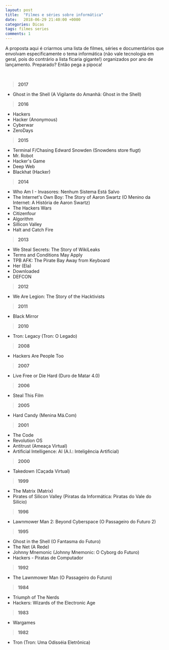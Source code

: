 ```yaml
---
layout: post
title:  "Filmes e séries sobre informática"
date:   2018-06-29 21:40:00 +0000
categories: Dicas
tags: filmes series
comments: 1
---
```


A proposta aqui é criarmos uma lista de filmes, séries e documentários que envolvam especificamente o tema informática (não vale tecnologia em geral, pois do contrário a lista ficaria gigante!) organizados por ano de lançamento. Preparado? Então pega a pipoca!

<br/>

> **2017**

-   Ghost in the Shell (A Vigilante do Amanhã: Ghost in the Shell)

> **2016**

-   Hackers
-   Hacker (Anonymous)
-   Cyberwar
-   ZeroDays

> **2015**

-   Terminal F/Chasing Edward Snowden (Snowdens store flugt)
-   Mr. Robot
-   Hacker's Game
-   Deep Web
-   Blackhat (Hacker)

> **2014**

-   Who Am I - Invasores: Nenhum Sistema Está Salvo
-   The Internet's Own Boy: The Story of Aaron Swartz (O Menino da Internet: A História de Aaron Swartz)
-   The Hackers Wars
-   Citizenfour
-   Algorithm
-   Sillicon Valley
-   Halt and Catch Fire

> **2013**

-   We Steal Secrets: The Story of WikiLeaks
-   Terms and Conditions May Apply
-   TPB AFK: The Pirate Bay Away from Keyboard
-   Her (Ela)
-   Downloaded
-   DEFCON

> **2012**

-   We Are Legion: The Story of the Hacktivists

> **2011**

-   Black Mirror

> **2010**

-   Tron: Legacy (Tron: O Legado)

> **2008**

-   Hackers Are People Too

> **2007**

-   Live Free or Die Hard (Duro de Matar 4.0)

> **2006**

-   Steal This Film

> **2005**

-   Hard Candy (Menina Má.Com)

> **2001**

-   The Code
-   Revolution OS
-   Antitrust (Ameaça Virtual)
-   Artificial Intelligence: AI (A.I.: Inteligência Artificial)

> **2000**

-   Takedown (Caçada Virtual)

> **1999**

-   The Matrix (Matrix)
-   Pirates of Silicon Valley (Piratas da Informática: Piratas do Vale do Silício)

> **1996**

-   Lawnmower Man 2: Beyond Cyberspace (O Passageiro do Futuro 2)

> **1995**

-   Ghost in the Shell (O Fantasma do Futuro)
-   The Net (A Rede)
-   Johnny Mnemonic (Johnny Mnemonic: O Cyborg do Futuro)
-   Hackers - Piratas de Computador

> **1992**

-   The Lawnmower Man (O Passageiro do Futuro)

> **1984**

-   Triumph of The Nerds
-   Hackers: Wizards of the Electronic Age

> **1983**

-   Wargames

> **1982**

-   Tron (Tron: Uma Odisséia Eletrônica)

<div class="sharethis-inline-share-buttons"></div>
